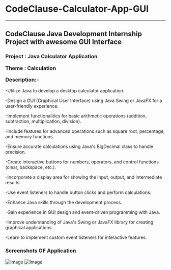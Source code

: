 <h1>CodeClause-Calculator-App-GUI</h1>
<hr>
<h2>CodeClause Java Development Internship Project with awesome GUI Interface </h2>

<h3>Project : Java Calculator Application

Theme : Calculation

Description:-</h3>

-Utilize Java to develop a desktop calculator application.

-Design a GUI (Graphical User Interface) using Java Swing or JavaFX for a user-friendly experience.

-Implement functionalities for basic arithmetic operations (addition, subtraction, multiplication, division).

-Include features for advanced operations such as square root, percentage, and memory functions.

-Ensure accurate calculations using Java's BigDecimal class to handle precision.

-Create interactive buttons for numbers, operators, and control functions (clear, backspace, etc.).

-Incorporate a display area for showing the input, output, and intermediate results.

-Use event listeners to handle button clicks and perform calculations.

-Enhance Java skills through the development process.

-Gain experience in GUI design and event-driven programming with Java.

-Improve understanding of Java's Swing or JavaFX library for creating graphical applications.

-Learn to implement custom event listeners for interactive features.

<h3>Screenshots OF Application</h3>

![image](https://github.com/user-attachments/assets/045c59d1-f426-4f5c-9445-a3139962f31d) ![image](https://github.com/user-attachments/assets/d78f1735-fb31-4704-9107-b81ba2f6a35d)

